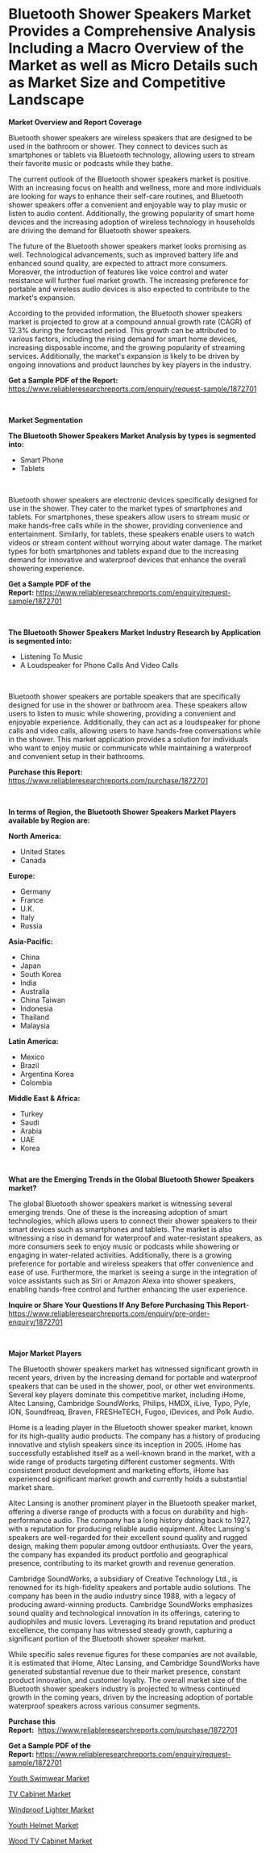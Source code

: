 <p><h1>Bluetooth Shower Speakers Market Provides a Comprehensive Analysis Including a Macro Overview of the Market as well as Micro Details such as Market Size and Competitive Landscape</h1></p><p><strong>Market Overview and Report Coverage</strong></p>
<p><p>Bluetooth shower speakers are wireless speakers that are designed to be used in the bathroom or shower. They connect to devices such as smartphones or tablets via Bluetooth technology, allowing users to stream their favorite music or podcasts while they bathe.</p><p>The current outlook of the Bluetooth shower speakers market is positive. With an increasing focus on health and wellness, more and more individuals are looking for ways to enhance their self-care routines, and Bluetooth shower speakers offer a convenient and enjoyable way to play music or listen to audio content. Additionally, the growing popularity of smart home devices and the increasing adoption of wireless technology in households are driving the demand for Bluetooth shower speakers.</p><p>The future of the Bluetooth shower speakers market looks promising as well. Technological advancements, such as improved battery life and enhanced sound quality, are expected to attract more consumers. Moreover, the introduction of features like voice control and water resistance will further fuel market growth. The increasing preference for portable and wireless audio devices is also expected to contribute to the market's expansion.</p><p>According to the provided information, the Bluetooth shower speakers market is projected to grow at a compound annual growth rate (CAGR) of 12.3% during the forecasted period. This growth can be attributed to various factors, including the rising demand for smart home devices, increasing disposable income, and the growing popularity of streaming services. Additionally, the market's expansion is likely to be driven by ongoing innovations and product launches by key players in the industry.</p></p>
<p><strong>Get a Sample PDF of the Report:</strong> <a href="https://www.reliableresearchreports.com/enquiry/request-sample/1872701">https://www.reliableresearchreports.com/enquiry/request-sample/1872701</a></p>
<p>&nbsp;</p>
<p><strong>Market Segmentation</strong></p>
<p><strong>The Bluetooth Shower Speakers Market Analysis by types is segmented into:</strong></p>
<p><ul><li>Smart Phone</li><li>Tablets</li></ul></p>
<p>&nbsp;</p>
<p><p>Bluetooth shower speakers are electronic devices specifically designed for use in the shower. They cater to the market types of smartphones and tablets. For smartphones, these speakers allow users to stream music or make hands-free calls while in the shower, providing convenience and entertainment. Similarly, for tablets, these speakers enable users to watch videos or stream content without worrying about water damage. The market types for both smartphones and tablets expand due to the increasing demand for innovative and waterproof devices that enhance the overall showering experience.</p></p>
<p><strong>Get a Sample PDF of the Report:</strong>&nbsp;<a href="https://www.reliableresearchreports.com/enquiry/request-sample/1872701">https://www.reliableresearchreports.com/enquiry/request-sample/1872701</a></p>
<p>&nbsp;</p>
<p><strong>The Bluetooth Shower Speakers Market Industry Research by Application is segmented into:</strong></p>
<p><ul><li>Listening To Music</li><li>A Loudspeaker for Phone Calls And Video Calls</li></ul></p>
<p>&nbsp;</p>
<p><p>Bluetooth shower speakers are portable speakers that are specifically designed for use in the shower or bathroom area. These speakers allow users to listen to music while showering, providing a convenient and enjoyable experience. Additionally, they can act as a loudspeaker for phone calls and video calls, allowing users to have hands-free conversations while in the shower. This market application provides a solution for individuals who want to enjoy music or communicate while maintaining a waterproof and convenient setup in their bathrooms.</p></p>
<p><strong>Purchase this Report:</strong>&nbsp; <a href="https://www.reliableresearchreports.com/purchase/1872701">https://www.reliableresearchreports.com/purchase/1872701</a></p>
<p>&nbsp;</p>
<p><strong>In terms of Region, the Bluetooth Shower Speakers Market Players available by Region are:</strong></p>
<p>
    <p> <strong> North America: </strong>
        <ul>
            <li>United States</li>
            <li>Canada</li>
        </ul>
        </p> 
    <p> <strong> Europe: </strong>
        <ul>
            <li>Germany</li>
            <li>France</li>
            <li>U.K.</li>
            <li>Italy</li>
            <li>Russia</li>
        </ul>
        </p> 
    <p> <strong> Asia-Pacific: </strong>
        <ul>
            <li>China</li>
            <li>Japan</li>
            <li>South Korea</li>
            <li>India</li>
            <li>Australia</li>
            <li>China Taiwan</li>
            <li>Indonesia</li>
            <li>Thailand</li>
            <li>Malaysia</li>
        </ul>
        </p> 
    <p> <strong> Latin America: </strong>
        <ul>
            <li>Mexico</li>
            <li>Brazil</li>
            <li>Argentina Korea</li>
            <li>Colombia</li>
        </ul>
        </p> 
    <p> <strong> Middle East & Africa: </strong>
        <ul>
            <li>Turkey</li>
            <li>Saudi</li>
            <li>Arabia</li>
            <li>UAE</li>
            <li>Korea</li>
        </ul>
    </p>
    </p>
<p>&nbsp;</p>
<p><strong>What are the Emerging Trends in the Global Bluetooth Shower Speakers market?</strong></p>
<p><p>The global Bluetooth shower speakers market is witnessing several emerging trends. One of these is the increasing adoption of smart technologies, which allows users to connect their shower speakers to their smart devices such as smartphones and tablets. The market is also witnessing a rise in demand for waterproof and water-resistant speakers, as more consumers seek to enjoy music or podcasts while showering or engaging in water-related activities. Additionally, there is a growing preference for portable and wireless speakers that offer convenience and ease of use. Furthermore, the market is seeing a surge in the integration of voice assistants such as Siri or Amazon Alexa into shower speakers, enabling hands-free control and further enhancing the user experience.</p></p>
<p><strong>Inquire or Share Your Questions If Any Before Purchasing This Report</strong>- <a href="https://www.reliableresearchreports.com/enquiry/pre-order-enquiry/1872701">https://www.reliableresearchreports.com/enquiry/pre-order-enquiry/1872701</a></p>
<p>&nbsp;</p>
<p><strong>Major Market Players</strong></p>
<p><p>The Bluetooth shower speakers market has witnessed significant growth in recent years, driven by the increasing demand for portable and waterproof speakers that can be used in the shower, pool, or other wet environments. Several key players dominate this competitive market, including iHome, Altec Lansing, Cambridge SoundWorks, Philips, HMDX, iLive, Typo, Pyle, ION, Soundfreaq, Braven, FRESHeTECH, Fugoo, iDevices, and Polk Audio.</p><p>iHome is a leading player in the Bluetooth shower speaker market, known for its high-quality audio products. The company has a history of producing innovative and stylish speakers since its inception in 2005. iHome has successfully established itself as a well-known brand in the market, with a wide range of products targeting different customer segments. With consistent product development and marketing efforts, iHome has experienced significant market growth and currently holds a substantial market share.</p><p>Altec Lansing is another prominent player in the Bluetooth speaker market, offering a diverse range of products with a focus on durability and high-performance audio. The company has a long history dating back to 1927, with a reputation for producing reliable audio equipment. Altec Lansing's speakers are well-regarded for their excellent sound quality and rugged design, making them popular among outdoor enthusiasts. Over the years, the company has expanded its product portfolio and geographical presence, contributing to its market growth and revenue generation.</p><p>Cambridge SoundWorks, a subsidiary of Creative Technology Ltd., is renowned for its high-fidelity speakers and portable audio solutions. The company has been in the audio industry since 1988, with a legacy of producing award-winning products. Cambridge SoundWorks emphasizes sound quality and technological innovation in its offerings, catering to audiophiles and music lovers. Leveraging its brand reputation and product excellence, the company has witnessed steady growth, capturing a significant portion of the Bluetooth shower speaker market.</p><p>While specific sales revenue figures for these companies are not available, it is estimated that iHome, Altec Lansing, and Cambridge SoundWorks have generated substantial revenue due to their market presence, constant product innovation, and customer loyalty. The overall market size of the Bluetooth shower speakers industry is projected to witness continued growth in the coming years, driven by the increasing adoption of portable waterproof speakers across various consumer segments.</p></p>
<p><strong>Purchase this Report:</strong>&nbsp;&nbsp;<a href="https://www.reliableresearchreports.com/purchase/1872701">https://www.reliableresearchreports.com/purchase/1872701</a></p>
<p></p>
<p><strong>Get a Sample PDF of the Report:</strong>&nbsp;<a href="https://www.reliableresearchreports.com/enquiry/request-sample/1872701">https://www.reliableresearchreports.com/enquiry/request-sample/1872701</a></p>
<p><p><a href="https://github.com/abdelrhmankishk22/Market-Research-Report-List-2/blob/main/youth-swimwear-market.md">Youth Swimwear Market</a></p><p><a href="https://github.com/aliciawhite5576/Market-Research-Report-List-2/blob/main/tv-cabinet-market.md">TV Cabinet Market</a></p><p><a href="https://github.com/mahnoor2003/Market-Research-Report-List-2/blob/main/windproof-lighter-market.md">Windproof Lighter Market</a></p><p><a href="https://github.com/maliyahmorrow6654/Market-Research-Report-List-2/blob/main/youth-helmet-market.md">Youth Helmet Market</a></p><p><a href="https://github.com/marloy8/Market-Research-Report-List-2/blob/main/wood-tv-cabinet-market.md">Wood TV Cabinet Market</a></p></p>